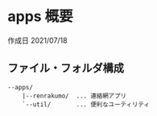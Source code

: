 # apps 概要

作成日 2021/07/18

## ファイル・フォルダ構成

```text
--apps/
    |--renrakumo/  ... 連絡網アプリ
    `--util/       ... 便利なユーティリティ
```
